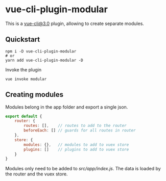 # vue-cli-plugin-modular
This is a vue-cli@3.0 plugin, allowing to create separate modules.

## Quickstart
```
npm i -D vue-cli-plugin-modular
# or
yarn add vue-cli-plugin-modular -D
```

Invoke the plugin
```
vue invoke modular
```
## Creating modules
Modules belong in the app folder and export a single json.

```Javascript
export default {
	router: {
		routes: [],    // routes to add to the router
		beforeEach: [] // guards for all routes in router
	},
	store: {
		modules: {},   // modules to add to vuex store
		plugins: []    // plugins to add to vuex store
	}
}
```
Modules only need to be added to _src/app/index.js_.
The data is loaded by the router and the vuex store.